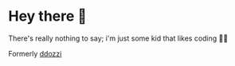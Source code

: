 # Hey there :wave:

There's really nothing to say; i'm just some kid that likes coding 🤷‍♂️

Formerly [ddozzi](https://github.com/ddozzi)
